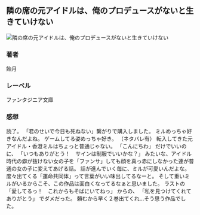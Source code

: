## 隣の席の元アイドルは、俺のプロデュースがないと生きていけない
![隣の席の元アイドルは、俺のプロデュースがないと生きていけない](https://cdn.discordapp.com/attachments/1211570779934695494/1217815382732046356/1vPUKHFBHWwvoMNIhhn0nDQQk_tG2iszWqt9xaRBkR3qzn0QMd8-NIP5h2XMemps.png?ex=660565f5&is=65f2f0f5&hm=f5303155a843a47dfe8bab148a4278d8a51cb7df1e4a5d2dff78946cbcf43d2a&)
### 著者
飴月
### レーベル
ファンタジニア文庫
### 感想
読了。
「君のせいで今日も死ねない」繋がりで購入しました。
ミルめっちゃ好きなんだよね。
ゲームしてる姿めっちゃ好き。
（ネタバレ有）
転入してきた元アイドル・香澄ミルはちょっと普通じゃない。
「こんにちわ」
だけでいいのに、
「いつもありがとう！　サインは制服でいいかな？」
みたいな、アイドル時代の癖が抜けない女の子を「ファンサ」しても顔を真っ赤にしなかった連が普通の女の子に変えてあげる話。
話が進んでいく毎に、ミルが可愛いんだよな。
度々出てくる「運命共同体」って言葉がいい味出してるなーと。
そして重いミルがいるからこそ、この作品は面白くなってるなぁと思いました。
ラストの
「愛してるっ！　これからもそばにいてねっ」
からの、
「私を見つけてくれてありがとう」
でダメだった。
頼むから早く２巻出てくれ…そう思う作品でした。